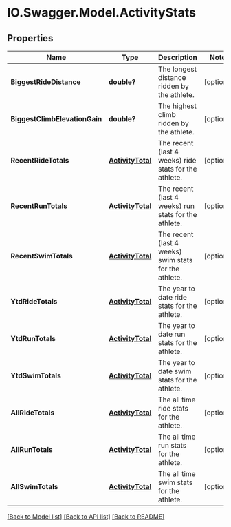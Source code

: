 # IO.Swagger.Model.ActivityStats
## Properties

Name | Type | Description | Notes
------------ | ------------- | ------------- | -------------
**BiggestRideDistance** | **double?** | The longest distance ridden by the athlete. | [optional] 
**BiggestClimbElevationGain** | **double?** | The highest climb ridden by the athlete. | [optional] 
**RecentRideTotals** | [**ActivityTotal**](ActivityTotal.md) | The recent (last 4 weeks) ride stats for the athlete. | [optional] 
**RecentRunTotals** | [**ActivityTotal**](ActivityTotal.md) | The recent (last 4 weeks) run stats for the athlete. | [optional] 
**RecentSwimTotals** | [**ActivityTotal**](ActivityTotal.md) | The recent (last 4 weeks) swim stats for the athlete. | [optional] 
**YtdRideTotals** | [**ActivityTotal**](ActivityTotal.md) | The year to date ride stats for the athlete. | [optional] 
**YtdRunTotals** | [**ActivityTotal**](ActivityTotal.md) | The year to date run stats for the athlete. | [optional] 
**YtdSwimTotals** | [**ActivityTotal**](ActivityTotal.md) | The year to date swim stats for the athlete. | [optional] 
**AllRideTotals** | [**ActivityTotal**](ActivityTotal.md) | The all time ride stats for the athlete. | [optional] 
**AllRunTotals** | [**ActivityTotal**](ActivityTotal.md) | The all time run stats for the athlete. | [optional] 
**AllSwimTotals** | [**ActivityTotal**](ActivityTotal.md) | The all time swim stats for the athlete. | [optional] 

[[Back to Model list]](../README.md#documentation-for-models) [[Back to API list]](../README.md#documentation-for-api-endpoints) [[Back to README]](../README.md)

